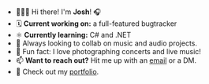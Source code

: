 <ul>
    <li> 👨🏼‍🎤 Hi there! I'm <b>Josh</b>! 🎧</li>
    <li> 🗓 <b>Current working on:</b> a full-featured bugtracker</li>
    <li> ⚛️ <b>Currently learning:</b> C# and .NET</li>
    <li> 🎤 Always looking to collab on music and audio projects.</li>
    <li> 📸 Fun fact: I love photographing concerts and live music!</li>
    <li> 📫 <b>Want to reach out?</b> Hit me up with an <a href="mailto:josh@augnos.com">email</a> or a DM.</li>
    <li> 📄 Check out my <a href="https://augnos.dev">portfolio</a>.</li>
</ul>
